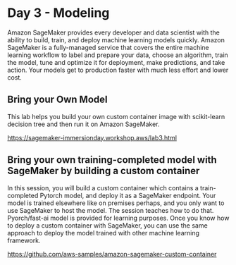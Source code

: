 # Day 3 - Modeling

Amazon SageMaker provides every developer and data scientist with the ability to build, train, and deploy machine learning models quickly. Amazon SageMaker is a fully-managed service that covers the entire machine learning workflow to label and prepare your data, choose an algorithm, train the model, tune and optimize it for deployment, make predictions, and take action. Your models get to production faster with much less effort and lower cost.

## Bring your Own Model
This lab helps you build your own custom container image with scikit-learn decision tree and then run it on Amazon SageMaker.

https://sagemaker-immersionday.workshop.aws/lab3.html



## Bring your own training-completed model with SageMaker by building a custom container
In this session, you will build a custom container which contains a train-completed Pytorch model, and deploy it as a SageMaker endpoint. Your model is trained elsewhere like on premises perhaps, and you only want to use SageMaker to host the model. The session teaches how to do that. Pyorch/fast-ai model is provided for learning purposes. Once you know how to deploy a custom container with SageMaker, you can use the same approach to deploy the model trained with other machine learning framework.

https://github.com/aws-samples/amazon-sagemaker-custom-container



